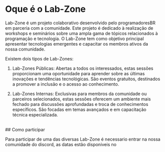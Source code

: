 # Oque é o Lab-Zone

Lab-Zone é um projeto colaborativo desenvolvido pelo programadoresBR em parceria com a comunidade. Este projeto é dedicado à realização de workshops e seminários sobre uma ampla gama de tópicos relacionados à programação e tecnologia. O Lab-Zone tem como objetivo principal apresentar tecnologias emergentes e capacitar os membros ativos da nossa comunidade.

Existem dois tipos de Lab-Zones:

1. Lab-Zones Públicas: Abertas a todos os interessados, estas sessões proporcionam uma oportunidade para aprender sobre as últimas inovações e tendências tecnológicas. São eventos gratuitos, destinados a promover a inclusão e o acesso ao conhecimento.

2. Lab-Zones Internas: Exclusivas para membros da comunidade ou parceiros selecionados, estas sessões oferecem um ambiente mais fechado para discussões aprofundadas e troca de conhecimentos específicos. São focadas em temas avançados e em capacitação técnica especializada.
<br>
## Como participar

Para participar de uma das diversas Lab-Zone é necessario entrar na nossa comunidade do discord, as datas estão disponiveis no 

